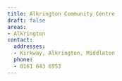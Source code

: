 ```yaml
---
title: Alkrington Community Centre
draft: false
areas:
- Alkrington
contact:
  addresses:
  - Kirkway, Alkrington, Middleton
  phone:
  - 0161 643 6953
---
```


